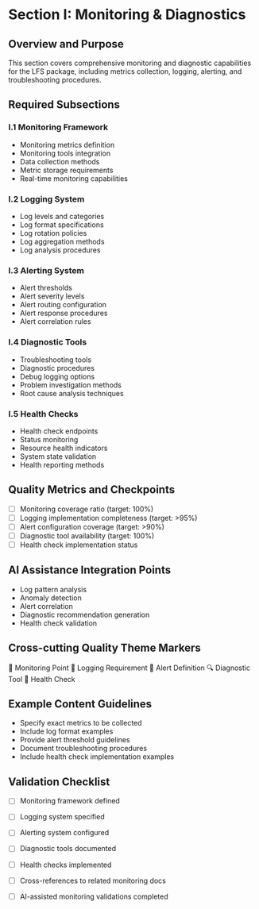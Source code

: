 # Section I: Monitoring & Diagnostics

## Overview and Purpose
This section covers comprehensive monitoring and diagnostic capabilities for the LFS package, including metrics collection, logging, alerting, and troubleshooting procedures.

## Required Subsections

### I.1 Monitoring Framework
- Monitoring metrics definition
- Monitoring tools integration
- Data collection methods
- Metric storage requirements
- Real-time monitoring capabilities

### I.2 Logging System
- Log levels and categories
- Log format specifications
- Log rotation policies
- Log aggregation methods
- Log analysis procedures

### I.3 Alerting System
- Alert thresholds
- Alert severity levels
- Alert routing configuration
- Alert response procedures
- Alert correlation rules

### I.4 Diagnostic Tools
- Troubleshooting tools
- Diagnostic procedures
- Debug logging options
- Problem investigation methods
- Root cause analysis techniques

### I.5 Health Checks
- Health check endpoints
- Status monitoring
- Resource health indicators
- System state validation
- Health reporting methods

## Quality Metrics and Checkpoints
- [ ] Monitoring coverage ratio (target: 100%)
- [ ] Logging implementation completeness (target: >95%)
- [ ] Alert configuration coverage (target: >90%)
- [ ] Diagnostic tool availability (target: 100%)
- [ ] Health check implementation status

## AI Assistance Integration Points
- Log pattern analysis
- Anomaly detection
- Alert correlation
- Diagnostic recommendation generation
- Health check validation

## Cross-cutting Quality Theme Markers
📡 Monitoring Point
📝 Logging Requirement
🚨 Alert Definition
🔍 Diagnostic Tool
💓 Health Check

## Example Content Guidelines
- Specify exact metrics to be collected
- Include log format examples
- Provide alert threshold guidelines
- Document troubleshooting procedures
- Include health check implementation examples

## Validation Checklist
- [ ] Monitoring framework defined
- [ ] Logging system specified
- [ ] Alerting system configured
- [ ] Diagnostic tools documented
- [ ] Health checks implemented
- [ ] Cross-references to related monitoring docs
- [ ] AI-assisted monitoring validations completed




